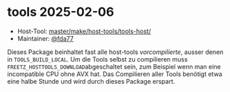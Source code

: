 # tools 2025-02-06
 - Host-Tool: [master/make/host-tools/tools-host/](https://github.com/Freetz-NG/freetz-ng/tree/master/make/host-tools/tools-host/)
 - Maintainer: [@fda77](https://github.com/fda77)


Dieses Package beinhaltet fast alle host-tools *vorcompilierte*, ausser denen in `TOOLS_BUILD_LOCAL`.
Um die Tools selbst zu compilieren muss `FREETZ_HOSTTOOLS_DOWNLOAD`abgeschaltet sein, zum Beispiel wenn man eine incompatible CPU ohne AVX hat.
Das Compilieren aller Tools benötigt etwa eine halbe Stunde und wird durch dieses Package erspart.

